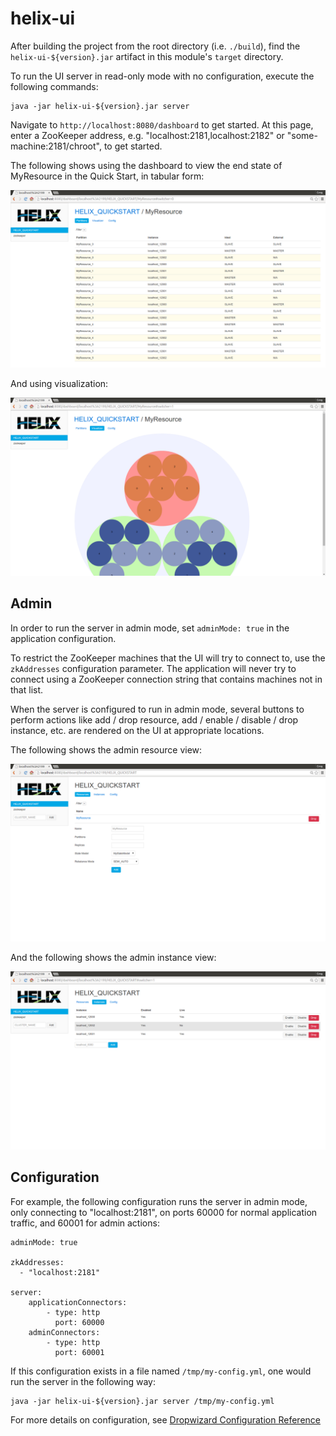 <!---
Licensed to the Apache Software Foundation (ASF) under one
or more contributor license agreements.  See the NOTICE file
distributed with this work for additional information
regarding copyright ownership.  The ASF licenses this file
to you under the Apache License, Version 2.0 (the
"License"); you may not use this file except in compliance
with the License.  You may obtain a copy of the License at

  http://www.apache.org/licenses/LICENSE-2.0

Unless required by applicable law or agreed to in writing,
software distributed under the License is distributed on an
"AS IS" BASIS, WITHOUT WARRANTIES OR CONDITIONS OF ANY
KIND, either express or implied.  See the License for the
specific language governing permissions and limitations
under the License.
-->

# helix-ui

After building the project from the root directory (i.e. `./build`), find the
`helix-ui-${version}.jar` artifact in this module's `target` directory.

To run the UI server in read-only mode with no configuration, execute the
following commands:

```
java -jar helix-ui-${version}.jar server
```

Navigate to `http://localhost:8080/dashboard` to get started. At this page,
enter a ZooKeeper address, e.g. "localhost:2181,localhost:2182" or
"some-machine:2181/chroot", to get started.

The following shows using the dashboard to view the end state of MyResource in
the Quick Start, in tabular form:

![Quick Start End Table](doc/quickstart-end-table.png)

And using visualization:

![Quick Start End Visualizer](doc/quickstart-end-visualizer.png)

## Admin

In order to run the server in admin mode, set `adminMode: true` in the
application configuration. 

To restrict the ZooKeeper machines that the UI will try to connect to, use the
`zkAddresses` configuration parameter. The application will never try to
connect using a ZooKeeper connection string that contains machines not in that
list.

When the server is configured to run in admin mode, several buttons to perform
actions like add / drop resource, add / enable / disable / drop instance, etc.
are rendered on the UI at appropriate locations.

The following shows the admin resource view:

![Admin Resource View](doc/quickstart-admin-resource.png)

And the following shows the admin instance view:

![Admin Instance View](doc/quickstart-admin-instances.png)

## Configuration

For example, the following configuration runs the server in admin mode, only
connecting to "localhost:2181", on ports 60000 for normal application traffic,
and 60001 for admin actions:

```
adminMode: true

zkAddresses:
  - "localhost:2181"

server:
    applicationConnectors:
        - type: http
          port: 60000
    adminConnectors:
        - type: http
          port: 60001
```

If this configuration exists in a file named `/tmp/my-config.yml`, one would
run the server in the following way:

```
java -jar helix-ui-${version}.jar server /tmp/my-config.yml
```

For more details on configuration, see [Dropwizard Configuration
Reference](https://dropwizard.github.io/dropwizard/manual/configuration.html)
